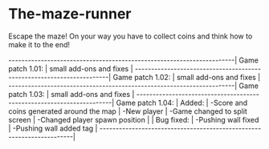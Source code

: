 # The-maze-runner
Escape the maze! On your way you have to collect coins and think how to make it to the end!

----------------------------------------------------------------------|
Game patch 1.01:                                                      |
small add-ons and fixes                                               |
----------------------------------------------------------------------|
Game patch 1.02:                                                      |
small add-ons and fixes                                               |
----------------------------------------------------------------------|
Game patch 1.03:                                                      |
small add-ons and fixes                                               |
----------------------------------------------------------------------|
Game patch 1.04:                                                      |
Added:                                                                |
-Score and coins generated around the map                             |
-New player                                                           |
-Game changed to split screen                                         |
-Changed player spawn position                                        |
                                                                      |
Bug fixed:                                                            |
-Pushing wall fixed                                                   |
-Pushing wall added tag                                               |
----------------------------------------------------------------------|
